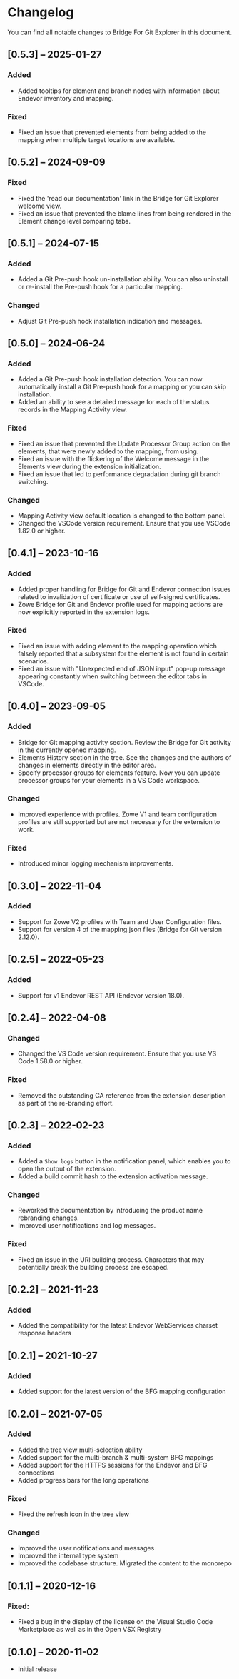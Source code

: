 # Changelog

You can find all notable changes to Bridge For Git Explorer in this document.

## [0.5.3] &ndash; 2025-01-27

### Added

- Added tooltips for element and branch nodes with information about Endevor inventory and mapping.

### Fixed

- Fixed an issue that prevented elements from being added to the mapping when multiple target locations are available.

## [0.5.2] &ndash; 2024-09-09

### Fixed

- Fixed the 'read our documentation' link in the Bridge for Git Explorer welcome view.
- Fixed an issue that prevented the blame lines from being rendered in the Element change level comparing tabs.

## [0.5.1] &ndash; 2024-07-15

### Added

- Added a Git Pre-push hook un-installation ability. You can also uninstall or re-install the Pre-push hook for a particular mapping.

### Changed

- Adjust Git Pre-push hook installation indication and messages.

## [0.5.0] &ndash; 2024-06-24

### Added

- Added a Git Pre-push hook installation detection. You can now automatically install a Git Pre-push hook for a mapping or you can skip installation.
- Added an ability to see a detailed message for each of the status records in the Mapping Activity view.

### Fixed

- Fixed an issue that prevented the Update Processor Group action on the elements, that were newly added to the mapping, from using.
- Fixed an issue with the flickering of the Welcome message in the Elements view during the extension initialization.
- Fixed an issue that led to performance degradation during git branch switching.

### Changed

- Mapping Activity view default location is changed to the bottom panel.
- Changed the VSCode version requirement. Ensure that you use VSCode 1.82.0 or higher.

## [0.4.1] &ndash; 2023-10-16

### Added

- Added proper handling for Bridge for Git and Endevor connection issues related to invalidation of certificate or use of self-signed certificates.
- Zowe Bridge for Git and Endevor profile used for mapping actions are now explicitly reported in the extension logs.

### Fixed

- Fixed an issue with adding element to the mapping operation which falsely reported that a subsystem for the element is not found in certain scenarios.
- Fixed an issue with "Unexpected end of JSON input" pop-up message appearing constantly when switching between the editor tabs in VSCode.

## [0.4.0] &ndash; 2023-09-05

### Added

- Bridge for Git mapping activity section. Review the Bridge for Git activity in the currently opened mapping.
- Elements History section in the tree. See the changes and the authors of changes in elements directly in the editor area.
- Specify processor groups for elements feature. Now you can update processor groups for your elements in a VS Code workspace.

### Changed

- Improved experience with profiles. Zowe V1 and team configuration profiles are still supported but are not necessary for the extension to work.

### Fixed

- Introduced minor logging mechanism improvements.

## [0.3.0] &ndash; 2022-11-04

### Added

- Support for Zowe V2 profiles with Team and User Configuration files.
- Support for version 4 of the mapping.json files (Bridge for Git version 2.12.0).

## [0.2.5] &ndash; 2022-05-23

### Added

- Support for v1 Endevor REST API (Endevor version 18.0).

## [0.2.4] &ndash; 2022-04-08

### Changed

- Changed the VS Code version requirement. Ensure that you use VS Code 1.58.0 or higher.

### Fixed

- Removed the outstanding CA reference from the extension description as part of the re-branding effort.

## [0.2.3] &ndash; 2022-02-23

### Added

- Added a `Show logs` button in the notification panel, which enables you to open the output of the extension.
- Added a build commit hash to the extension activation message.

### Changed

- Reworked the documentation by introducing the product name rebranding changes.
- Improved user notifications and log messages.

### Fixed

- Fixed an issue in the URI building process. Characters that may potentially break the building process are escaped.

## [0.2.2] &ndash; 2021-11-23

### Added

- Added the compatibility for the latest Endevor WebServices charset response headers

## [0.2.1] &ndash; 2021-10-27

### Added

- Added support for the latest version of the BFG mapping configuration

## [0.2.0] &ndash; 2021-07-05

### Added

- Added the tree view multi-selection ability
- Added support for the multi-branch & multi-system BFG mappings
- Added support for the HTTPS sessions for the Endevor and BFG connections
- Added progress bars for the long operations

### Fixed

- Fixed the refresh icon in the tree view

### Changed

- Improved the user notifications and messages
- Improved the internal type system
- Improved the codebase structure. Migrated the content to the monorepo

## [0.1.1] &ndash; 2020-12-16

### Fixed:

- Fixed a bug in the display of the license on the Visual Studio Code Marketplace as well as in the Open VSX Registry

## [0.1.0] &ndash; 2020-11-02

- Initial release
